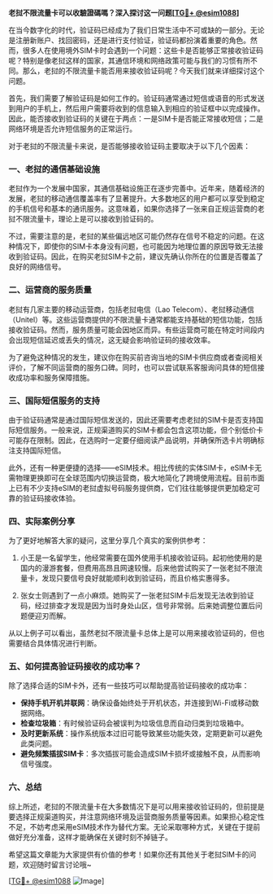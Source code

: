 **老挝不限流量卡可以收驗證碼嗎？深入探讨这一问题[[TG💪+ @esim1088](https://t.me/s/esim1088)]**

在当今数字化的时代，验证码已经成为了我们日常生活中不可或缺的一部分。无论是注册新账户、找回密码，还是进行支付验证，验证码都扮演着重要的角色。然而，很多人在使用境外SIM卡时会遇到一个问题：这些卡是否能够正常接收验证码呢？特别是像老挝这样的国家，其通信环境和网络政策可能与我们的习惯有所不同。那么，老挝的不限流量卡能否用来接收验证码呢？今天我们就来详细探讨这个问题。

首先，我们需要了解验证码是如何工作的。验证码通常通过短信或语音的形式发送到用户的手机上，然后用户需要将收到的信息输入到相应的验证框中以完成操作。因此，能否接收到验证码的关键在于两点：一是SIM卡是否能正常接收短信；二是网络环境是否允许短信服务的正常运行。

对于老挝的不限流量卡来说，是否能够接收验证码主要取决于以下几个因素：

### 一、老挝的通信基础设施

老挝作为一个发展中国家，其通信基础设施正在逐步完善中。近年来，随着经济的发展，老挝的移动通信覆盖率有了显著提升。大多数地区的用户都可以享受到稳定的手机信号和基本的通讯服务。这意味着，如果你选择了一张来自正规运营商的老挝不限流量卡，理论上是可以接收到验证码的。

不过，需要注意的是，老挝的某些偏远地区可能仍然存在信号不稳定的问题。在这种情况下，即使你的SIM卡本身没有问题，也可能因为地理位置的原因导致无法接收到验证码。因此，在购买老挝SIM卡之前，建议先确认你所在的位置是否覆盖了良好的网络信号。

### 二、运营商的服务质量

老挝有几家主要的移动运营商，包括老挝电信（Lao Telecom）、老挝移动通信（Unitel）等。这些运营商提供的不限流量卡通常都能支持基础的短信功能，包括接收验证码。然而，服务质量可能会因地区而异。有些运营商可能在特定时间段内会出现短信延迟或丢失的情况，这无疑会影响验证码的接收效率。

为了避免这种情况的发生，建议你在购买前咨询当地的SIM卡供应商或者查阅相关评价，了解不同运营商的服务口碑。同时，也可以尝试联系客服询问具体的短信接收成功率和服务保障措施。

### 三、国际短信服务的支持

由于验证码通常是通过国际短信发送的，因此还需要考虑老挝的SIM卡是否支持国际短信服务。一般来说，正规渠道购买的SIM卡都会包含这项功能，但个别低价卡可能存在限制。因此，在选购时一定要仔细阅读产品说明，并确保所选卡片明确标注支持国际短信。

此外，还有一种更便捷的选择——eSIM技术。相比传统的实体SIM卡，eSIM卡无需物理更换即可在全球范围内切换运营商，极大地简化了跨境使用流程。目前市面上已有不少支持eSIM的老挝虚拟号码服务提供商，它们往往能够提供更加稳定可靠的验证码接收体验。

### 四、实际案例分享

为了更好地解答大家的疑问，这里分享几个真实的案例供参考：

1. 小王是一名留学生，他经常需要在国外使用手机接收验证码。起初他使用的是国内的漫游套餐，但费用高昂且网速较慢。后来他尝试购买了一张老挝不限流量卡，发现只要信号良好就能顺利收到验证码，而且价格实惠得多。
   
2. 张女士则遇到了一点小麻烦。她购买了一张老挝SIM卡后发现无法收到验证码，经过排查才发现是因为当时身处山区，信号非常弱。后来她调整位置后问题便迎刃而解。

从以上例子可以看出，虽然老挝不限流量卡总体上是可以用来接收验证码的，但也需要结合具体情况进行判断。

### 五、如何提高验证码接收的成功率？

除了选择合适的SIM卡外，还有一些技巧可以帮助提高验证码接收的成功率：

- **保持手机开机并联网**：确保设备始终处于开机状态，并连接到Wi-Fi或移动数据网络。
- **检查垃圾箱**：有时候验证码会被误判为垃圾信息而自动归类到垃圾箱中。
- **及时更新系统**：操作系统版本过旧可能导致某些功能失效，定期更新可以避免此类问题。
- **避免频繁插拔SIM卡**：多次插拔可能会造成SIM卡损坏或接触不良，从而影响信号强度。

### 六、总结

综上所述，老挝的不限流量卡在大多数情况下是可以用来接收验证码的，但前提是要选择正规渠道购买，并注意网络环境及运营商服务质量等因素。如果担心稳定性不足，不妨考虑采用eSIM技术作为替代方案。无论采取哪种方式，关键在于提前做好充分准备，这样才能确保在关键时刻不掉链子。

希望这篇文章能为大家提供有价值的参考！如果你还有其他关于老挝SIM卡的问题，欢迎随时留言讨论哦~

[[TG💪+ @esim1088](https://t.me/s/esim1088) ![Image](https://i.postimg.cc/4NQfJmqS/Snipaste-2025-05-13-00-14-12.png)]